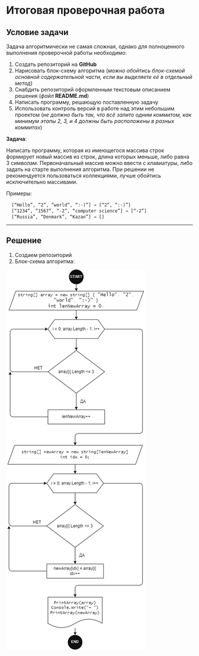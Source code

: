 # Итоговая проверочная работа #

## Условие задачи ##

Задача алгоритмически не самая сложная, однако для полноценного выполнения проверочной работы необходимо:

1. Создать репозиторий на **GitHub**
2. Нарисовать блок-схему алгоритма (*можно обойтись блок-схемой основной содержательной части, если вы выделяете её в отдельный метод*)
3. Снабдить репозиторий оформленным текстовым описанием решения (*файл* **README.md**)
4. Написать программу, решающую поставленную задачу
5. Использовать контроль версий в работе над этим небольшим проектом (*не должно быть так, что всё залито одним коммитом, как минимум этапы 2, 3, и 4 должны быть расположены в разных коммитах*)

**Задача**:

Написать программу, которая из имеющегося массива строк формирует новый массив из строк, длина которых меньше, либо равна 3 символам. Первоначальный массив можно ввести с клавиатуры, либо задать на старте выполнения алгоритма. При решении не рекомендуется пользоваться коллекциями, лучше обойтись исключительно массивами.

Примеры:
```
  [“Hello”, “2”, “world”, “:-)”] → [“2”, “:-)”]
  [“1234”, “1567”, “-2”, “computer science”] → [“-2”]
  [“Russia”, “Denmark”, “Kazan”] → []
```

***

## Решение ##

1. Создаем репозиторий
2. Блок-схема алгоритма:

![Block_diagram](Block_diagram.drawio.png)


